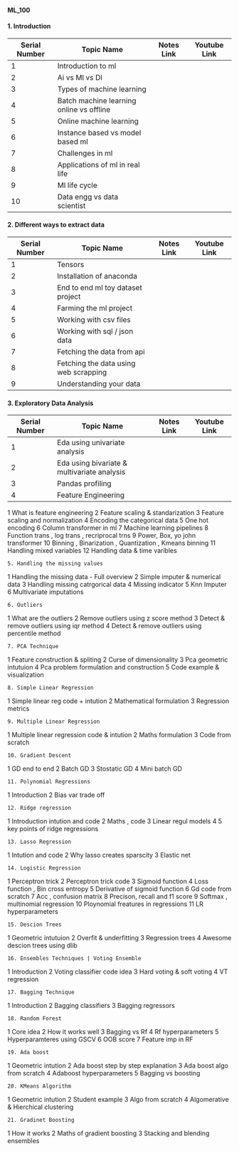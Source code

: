 #### ML_100

#### 1. Introduction 
Serial Number | Topic Name |  Notes Link | Youtube Link
-- |  -------  |-------------|-----------| 
1  |Introduction to ml |
2  |Ai vs Ml vs Dl |
3 | Types of machine learning|
4	| Batch machine learning online vs offline|
5	|Online machine learning|
6	|Instance based vs model based ml|
7	|Challenges in ml|
8	|Applications of ml in real life|
9	|Ml life cycle|
10	|Data engg vs data scientist |
	
#### 2. Different ways to extract data
Serial Number | Topic Name |  Notes Link | Youtube Link
-- |  -------  |-------------|-----------| 	
1 | Tensors  |
2|  Installation of anaconda |
3 | End to end ml toy dataset project|
4 | Farming the ml project|
5 | Working with csv files|
6 | Working with sql / json data |
7 | Fetching the data from api | 
8 | Fetching the data using web scrapping |
9 | Understanding your data |
	
#### 3. Exploratory Data Analysis
Serial Number | Topic Name |  Notes Link | Youtube Link
-- |  -------  |-------------|-----------| 	
1 |Eda using univariate analysis |
2 |	Eda using bivariate & multivariate analysis|
3 |	Pandas profiling|
4 | Feature Engineering|
	
1	What is feature engineering
2	Feature scaling & standarization
3	Feature scaling and normalization
4	Encoding the categorical data
5	One hot encoding
6	Column transformer in ml
7	Machine learning pipelines
8	Function trans , log trans , recriprocal trns
9	Power, Box, yo john transformer
10	Binning , Binarization , Quantization , Kmeans binning 
11	Handling mixed variables
12	Handling data & time varibles
	
	5. Handling the missing values
	
1	Handling the missing data - Full overview
2	Simple imputer & numerical data
3	Handling missing catrgorical data
4	Missing indicator
5	Knn Imputer
6	Multivariate imputations
	
	6. Outliers
	
1	What are the outliers
2	Remove outliers using z score method
3	Detect & remove outliers using iqr method
4	Detect & remove outliers using percentile method
	
	7. PCA Technique
	
1	Feature construction & spliting
2	Curse of dimensionality
3	Pca geometric intutuion
4	Pca problem formulation and construction
5	Code example & visualization
	
	8. Simple Linear Regression 
	
1	Simple linear reg code + intution
2	Mathematical formulation
3	Regression metrics
	
	9. Multiple Linear Regression  
	
1	Multiple linear regression code & intution
2	Maths formulation
3	Code from scratch
	
	10. Gradient Descent 
	
1	 GD end to end
2	Batch GD
3	Stostatic GD
4	Mini batch GD
	
	11. Polynomial Regressions
	
1	Introduction
2	Bias var trade off
	
	12. Ridge regression 
	
1	Introduction intution and code
2	Maths , code 
3	Linear regul models
4	5 key points of ridge regressions
	
	13. Lasso Regression
	
1	Intution and code
2	Why lasso creates sparscity
3	Elastic net
	
	14. Logistic Regression
	
1	Perceptron trick
2	Perceptron trick code
3	Sigmoid function
4	Loss function , Bin cross entropy
5	Derivative of sigmoid function
6	Gd code from scratch
7	Acc , confusion matrix 
8	Precison, recall  and f1 score
9	Softmax , multinomial regression
10	Ploynomial freatures in regressions
11	LR hyperparameters
	
	15. Descion Trees
	
1	Geometric intutuion
2	Overfit & underfitting
3	Regression trees
4	Awesome descion trees using dlib
	
	16. Ensembles Techniques | Voting Ensemble
	
1	Introduction
2	Voting classifier code idea
3	Hard voting & soft voting
4	VT regression
	
	17. Bagging Technique
	
1	Introduction
2	Bagging classifiers
3	Bagging regressors
	
	18. Random Forest
	
1	Core idea
2	How it works well
3	Bagging vs Rf
4	Rf hyperparameters
5	Hyperparamteres using GSCV 
6	OOB score
7	Feature imp in RF
	
	19. Ada boost
	
1	Geometric intution
2	Ada boost step by step explanation
3	Ada boost algo from scratch
4	Adaboost hyperparameters
5	Bagging vs boosting
	
	20. KMeans Algorithm
	
1	Geometric intution
2	Student example
3	Algo from scratch
4	Algomerative & Hierchical clustering 
	
	21. Gradinet Boosting
	
1	How it works
2	Maths of gradient boosting
3	Stacking and blending ensembles
